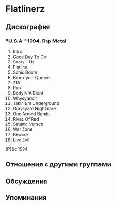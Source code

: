 # Flatlinerz



## Дискография

### "U.S.A." 1994, Rap Metal

1.  Intro
2.  Good Day To Die
3.  Scary - Us
4.  Flatline
5.  Sonic Boom
6.  Brooklyn - Queens
7.  718
8.  Run
9.  Body N'A Blunt
10.  Whyoyadoit
11.  Takin'Em Underground
12.  Graveyard Nightmare
13.  One Armed Bandit
14.  Rivaz Of Red
15.  Satanic Verses
16.  War Zone
17.  Beware
18.  Live Evil

(P)&c 1994


## Отношения с другими группами


## Обсуждения


## Упоминания

